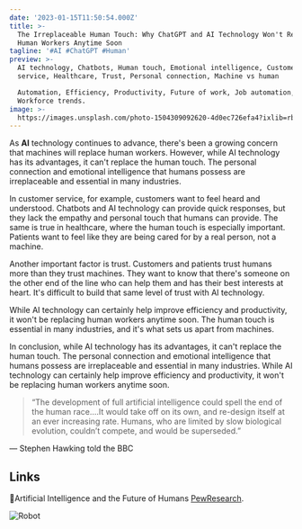 ```yaml
---
date: '2023-01-15T11:50:54.000Z'
title: >-
  The Irreplaceable Human Touch: Why ChatGPT and AI Technology Won't Replace
  Human Workers Anytime Soon
tagline: '#AI #ChatGPT #Human'
preview: >-
  AI technology, Chatbots, Human touch, Emotional intelligence, Customer
  service, Healthcare, Trust, Personal connection, Machine vs human

  Automation, Efficiency, Productivity, Future of work, Job automation,
  Workforce trends.
image: >-
  https://images.unsplash.com/photo-1504309092620-4d0ec726efa4?ixlib=rb-4.0.3&ixid=MnwxMjA3fDB8MHxwaG90by1wYWdlfHx8fGVufDB8fHx8&auto=format&fit=crop&w=1170&q=80
---
```

As **AI** technology continues to advance, there's been a growing concern that machines will replace human workers. However, while AI technology has its advantages, it can't replace the human touch. The personal connection and emotional intelligence that humans possess are irreplaceable and essential in many industries.

In customer service, for example, customers want to feel heard and understood. Chatbots and AI technology can provide quick responses, but they lack the empathy and personal touch that humans can provide. The same is true in healthcare, where the human touch is especially important. Patients want to feel like they are being cared for by a real person, not a machine.

Another important factor is trust. Customers and patients trust humans more than they trust machines. They want to know that there's someone on the other end of the line who can help them and has their best interests at heart. It's difficult to build that same level of trust with AI technology.

While AI technology can certainly help improve efficiency and productivity, it won't be replacing human workers anytime soon. The human touch is essential in many industries, and it's what sets us apart from machines.

In conclusion, while AI technology has its advantages, it can't replace the human touch. The personal connection and emotional intelligence that humans possess are irreplaceable and essential in many industries. While AI technology can certainly help improve efficiency and productivity, it won't be replacing human workers anytime soon.

> “The development of full artificial intelligence could spell the end of the human race….It would take off on its own, and re-design itself at an ever increasing rate. Humans, who are limited by slow biological evolution, couldn’t compete, and would be superseded.”

— Stephen Hawking told the BBC


## Links

🤖Artificial Intelligence and the Future of Humans [PewResearch](https://www.pewresearch.org/internet/2018/12/10/artificial-intelligence-and-the-future-of-humans/). 

![Robot](https://images.unsplash.com/photo-1531746790731-6c087fecd65a?ixlib=rb-4.0.3&ixid=MnwxMjA3fDB8MHxwaG90by1wYWdlfHx8fGVufDB8fHx8&auto=format&fit=crop&w=2006&q=80)
